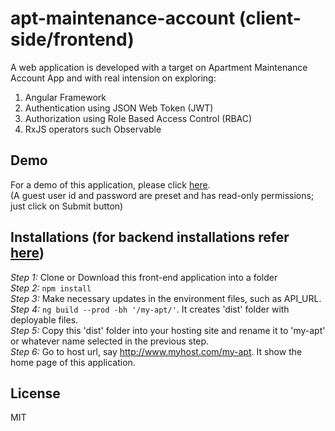 # apt-maintenance-account (client-side/frontend)
A web application is developed with a target on Apartment Maintenance Account App and with real intension on exploring:  
1. Angular Framework  
2. Authentication using JSON Web Token (JWT)  
3. Authorization using Role Based Access Control (RBAC)  
4. RxJS operators such Observable  

## Demo  
For a demo of this application, please click [here](http://eastgate.in/apt-maint-acct-demo).  
(A guest user id and password are preset and has read-only permissions; just click on Submit button)  

## Installations (for backend installations refer   [here](https://github.com/mohankumaranna/apt-maintenance-account-backend))  
_Step 1:_  Clone or Download this front-end application into a folder  
_Step 2:_  `npm install`  
_Step 3:_  Make necessary updates in the environment files, such as API_URL.  
_Step 4:_  `ng build --prod -bh '/my-apt/'`. It creates 'dist' folder with deployable files.  
_Step 5:_  Copy this 'dist' folder into your hosting site and rename it to 'my-apt' or whatever name selected in the previous step.  
_Step 6:_  Go to host url, say http://www.myhost.com/my-apt.  It show the home page of this application.  

## License  
MIT  
